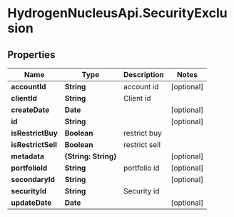 # HydrogenNucleusApi.SecurityExclusion

## Properties
Name | Type | Description | Notes
------------ | ------------- | ------------- | -------------
**accountId** | **String** | account id | [optional] 
**clientId** | **String** | Client id | 
**createDate** | **Date** |  | [optional] 
**id** | **String** |  | [optional] 
**isRestrictBuy** | **Boolean** | restrict buy | 
**isRestrictSell** | **Boolean** | restrict sell | 
**metadata** | **{String: String}** |  | [optional] 
**portfolioId** | **String** | portfolio id | [optional] 
**secondaryId** | **String** |  | [optional] 
**securityId** | **String** | Security id | 
**updateDate** | **Date** |  | [optional] 


